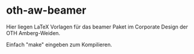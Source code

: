# oth-aw-beamer

Hier liegen LaTeX Vorlagen für das beamer Paket im Corporate Design der OTH Amberg-Weiden.

Einfach "make" eingeben zum Kompilieren.

